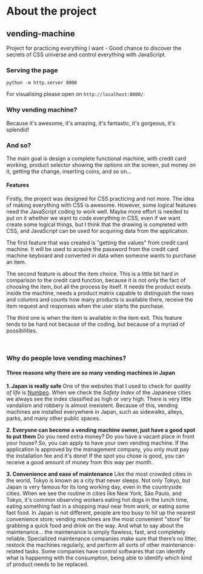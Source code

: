 # About the project

## vending-machine

Project for practicing everything I want - Good chance to discover the secrets of CSS universe and control everything with JavaScript.

### Serving the page

```shell
python -m http.server 8000
```

For visualising please open on `http://localhost:8000/`.

### Why vending machine?

Because it's awesome, it's amazing, it's fantastic, it's gorgeous, it's splendid!

### And so?

The main goal is design a complete functional machine, with credit card working, product selector showing the options on the screen, put money on it, getting the change, inserting coins, and so on...

#### Features

Firstly, the project was designed for CSS practicing and not more. The idea of making everything with CSS is awesome. However, some logical features need the JavaScript coding to work well. Maybe more effort is needed to put
on it whether we want to code everything in CSS, even if we want create some logical things, but I think that the drawing is completed with CSS, and JavaScript can be used for acquiring data from the application.

The first feature that was created is "getting the values" from credit card machine. It will be used to acquire the password from the credit card machine keyboard and converted in data when someone wants to purchase an item.

The second feature is about the item choice. This is a little bit hard in comparison to the credit card function, because it is not only the fact of choosing the item, but all the process by itself. It needs the product exists inside the machine, needs a product matrix capable to distinguish the rows and columns and counts how many products is available there, receive the item request and responses when the user starts the purchase.

The third one is when the item is available in the item exit. This feature tends to be hard not because of the coding, but because of a myriad of possibilities.

</br>

### Why do people love vending machines?

#### Three reasons why there are so many vending machines in Japan

**1. Japan is really safe**
One of the websites that I used to check for _quality of life_ is [Numbeo](https://www.numbeo.com/quality-of-life/). When we check the _Safety Index_ of the Japanese cities we always see the index classified as high or very high. There is very little vandalism and robbery is almost inexistent. Because of this, vending machines are installed everywhere in Japan, such as sidewalks, alleys, parks, and many other public spaces.

**2. Everyone can become a vending machine owner, just have a good spot to put them**
Do you need extra money? Do you have a vacant place in front your house? So, you can apply to have your own vending machine. If the application is approved by the management company, you only must pay the installation fee and it's done! If the spot you chose is good, you can receive a good amount of money from this way per month.

**3. Convenience and ease of maintenance**
Like the most crowded cities in the world, Tokyo is known as a city that never sleeps. Not only Tokyo, but Japan is very famous for its long working day, even in the countryside cities. When we see the routine in cities like New York, São Paulo, and Tokyo, it's common observing workers eating hot dogs in the lunch time, eating something fast in a shopping maul near from work, or eating some fast food. In Japan is not different, people are too busy to hit up the nearest convenience store; vending machines are the most convenient "store" for grabbing a quick food and drink on the way. And what to say about the maintenance... the maintenance is simply flawless, fast, and completely reliable. Specialized maintenance companies make sure that there’s no litter, restock the machines regularly, and perform all sorts of other maintenance-related tasks. Some companies have control softwares that can identify what is happening with the consumption, being able to identify which kind of product needs to be replaced.

